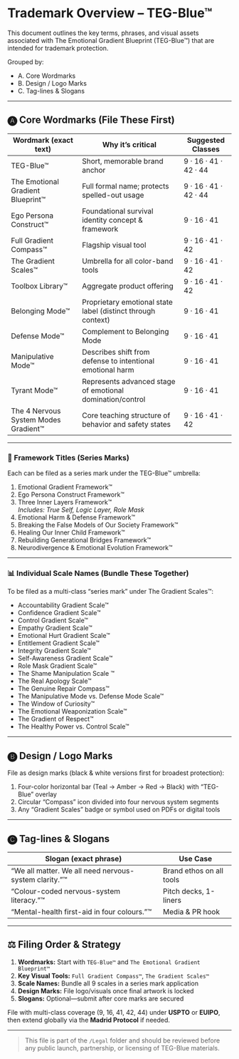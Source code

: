 # Trademark Overview – TEG-Blue™

This document outlines the key terms, phrases, and visual assets associated with The Emotional Gradient Blueprint (TEG-Blue™) that are intended for trademark protection.

Grouped by:
- A. Core Wordmarks
- B. Design / Logo Marks
- C. Tag-lines & Slogans

---

## 🅐 Core Wordmarks (File These First)

| Wordmark (exact text)                 | Why it’s critical                                                       | Suggested Classes     |
| ------------------------------------- | ----------------------------------------------------------------------- | --------------------- |
| TEG-Blue™                             | Short, memorable brand anchor                                           | 9 · 16 · 41 · 42 · 44 |
| The Emotional Gradient Blueprint™     | Full formal name; protects spelled-out usage                            | 9 · 16 · 41 · 42 · 44 |
| Ego Persona Construct™               | Foundational survival identity concept & framework                      | 9 · 16 · 41           |
| Full Gradient Compass™               | Flagship visual tool                                                    | 9 · 16 · 41 · 42      |
| The Gradient Scales™                 | Umbrella for all color-band tools                                       | 9 · 16 · 41 · 42      |
| Toolbox Library™                     | Aggregate product offering                                              | 9 · 16 · 41 · 42      |
| Belonging Mode™                      | Proprietary emotional state label (distinct through context)            | 9 · 16 · 41           |
| Defense Mode™                        | Complement to Belonging Mode                                            | 9 · 16 · 41           |
| Manipulative Mode™                   | Describes shift from defense to intentional emotional harm              | 9 · 16 · 41           |
| Tyrant Mode™                         | Represents advanced stage of emotional domination/control               | 9 · 16 · 41           |
| The 4 Nervous System Modes Gradient™ | Core teaching structure of behavior and safety states                   | 9 · 16 · 41 · 42      |

---

### 📘 Framework Titles (Series Marks)

Each can be filed as a series mark under the TEG-Blue™ umbrella:

1. Emotional Gradient Framework™  
2. Ego Persona Construct Framework™  
3. Three Inner Layers Framework™  
   _Includes: True Self, Logic Layer, Role Mask_  
4. Emotional Harm & Defense Framework™  
5. Breaking the False Models of Our Society Framework™  
6. Healing Our Inner Child Framework™  
7. Rebuilding Generational Bridges Framework™  
8. Neurodivergence & Emotional Evolution Framework™

---

### 📊 Individual Scale Names (Bundle These Together)

To be filed as a multi-class “series mark” under The Gradient Scales™:

- Accountability Gradient Scale™  
- Confidence Gradient Scale™  
- Control Gradient Scale™  
- Empathy Gradient Scale™  
- Emotional Hurt Gradient Scale™  
- Entitlement Gradient Scale™  
- Integrity Gradient Scale™  
- Self-Awareness Gradient Scale™  
- Role Mask Gradient Scale™
-  The Shame Manipulation Scale ™
- The Real Apology Scale™
- The Genuine Repair Compass™ 
- The Manipulative Mode vs. Defense Mode Scale™  
- The Window of Curiosity™  
- The Emotional Weaponization Scale™  
- The Gradient of Respect™ 
- The Healthy Power vs. Control Scale™

---

## 🅑 Design / Logo Marks

File as design marks (black & white versions first for broadest protection):

1. Four-color horizontal bar (Teal → Amber → Red → Black) with “TEG-Blue” overlay  
2. Circular “Compass” icon divided into four nervous system segments  
3. Any “Gradient Scales” badge or symbol used on PDFs or digital tools  

---

## 🅒 Tag-lines & Slogans

| Slogan (exact phrase)                         | Use Case                 |
| -------------------------------------------- | ------------------------ |
| “We all matter. We all need nervous-system clarity.”™ | Brand ethos on all tools |
| “Colour-coded nervous-system literacy.”™      | Pitch decks, 1-liners    |
| “Mental-health first-aid in four colours.”™   | Media & PR hook          |

---

## ⚖️ Filing Order & Strategy

1. **Wordmarks:** Start with `TEG-Blue™` and `The Emotional Gradient Blueprint™`  
2. **Key Visual Tools:** `Full Gradient Compass™`, `The Gradient Scales™`  
3. **Scale Names:** Bundle all 9 scales in a series mark application  
4. **Design Marks:** File logo/visuals once final artwork is locked  
5. **Slogans:** Optional—submit after core marks are secured  

File with multi-class coverage (9, 16, 41, 42, 44) under **USPTO** or **EUIPO**, then extend globally via the **Madrid Protocol** if needed.

---

> This file is part of the `/Legal` folder and should be reviewed before any public launch, partnership, or licensing of TEG-Blue materials.